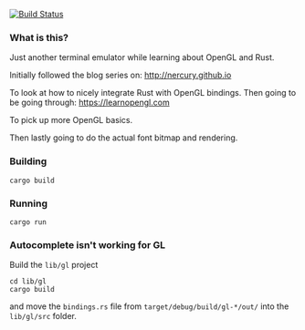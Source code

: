 [![Build Status](https://travis-ci.org/KristonCosta/verbose-adventure.svg?branch=master)](https://travis-ci.org/KristonCosta/verbose-adventure)

### What is this?
Just another terminal emulator while learning about OpenGL and Rust.

Initially followed the blog series on: 
http://nercury.github.io

To look at how to nicely integrate Rust with OpenGL bindings.
Then going to be going through: 
https://learnopengl.com

To pick up more OpenGL basics. 

Then lastly going to do the actual font bitmap and rendering.

### Building 

```shell script
cargo build 
```

### Running 

```shell script
cargo run
```

### Autocomplete isn't working for GL
Build the `lib/gl` project
```shell script
cd lib/gl
cargo build
``` 
and move the `bindings.rs` file from `target/debug/build/gl-*/out/` into the `lib/gl/src` folder.